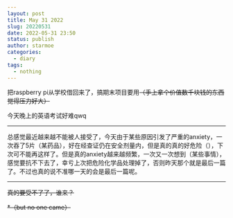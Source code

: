 ```yaml
---
layout: post
title: May 31 2022
slug: 20220531
date: 2022-05-31 23:50
status: publish
author: starmoe
categories: 
  - diary
tags:
  - nothing
---
```

把raspberry pi从学校借回来了，搞期末项目要用~~（手上拿个价值数千块钱的东西觉得压力好大）~~

今天晚上的英语考试好难qwq

---

总感觉最近越来越不能被人接受了，今天由于某些原因引发了严重的anxiety，一次吞了5片（某药品），好在经查证仍在安全剂量内，但是真的真的好危险（），下次可不能再这样了。但是真的anxiety越来越频繁，一次又一次想到（某些事情），感觉要抗不下去了，幸亏上次把危险化学品处理掉了，否则昨天那个就是最后一篇了。不过也真的说不准哪一天的会是最后一篇呢。

---

~~真的要受不了了，谁来？~~

~~\*（but no one came）~~
